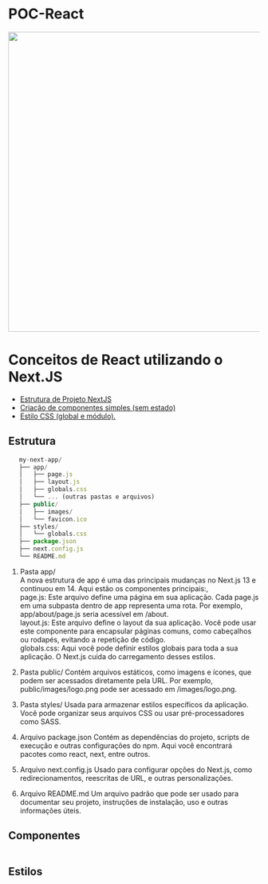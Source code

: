 # POC-React

<img src="https://pbs.twimg.com/profile_images/1785867863191932928/EpOqfO6d_400x400.png" width="600px" >


# Conceitos de React utilizando o Next.JS

 <!--ts-->
 
 * [Estrutura de Projeto NextJS](#Estrutura)
 * [Criação de componentes simples (sem estado)](#Componentes)
 * [Estilo CSS (global e módulo).](#Estilo)
 
 <!--te-->

 ## Estrutura

~~~javascript
   my-next-app/
   ├── app/
   │   ├── page.js
   │   ├── layout.js
   │   ├── globals.css
   │   └── ... (outras pastas e arquivos)
   ├── public/
   │   ├── images/
   │   └── favicon.ico
   ├── styles/
   │   └── globals.css
   ├── package.json
   ├── next.config.js
   └── README.md
~~~
1. Pasta app/<br>
A nova estrutura de app é uma das principais mudanças no Next.js 13 e continuou em 14. Aqui estão os componentes principais:,<br>
page.js: Este arquivo define uma página em sua aplicação. Cada page.js em uma subpasta dentro de app representa uma rota. Por exemplo, app/about/page.js seria acessível em /about.<br>
layout.js: Este arquivo define o layout da sua aplicação. Você pode usar este componente para encapsular páginas comuns, como cabeçalhos ou rodapés, evitando a repetição de código.<br>
globals.css: Aqui você pode definir estilos globais para toda a sua aplicação. O Next.js cuida do carregamento desses estilos.

2. Pasta public/
Contém arquivos estáticos, como imagens e ícones, que podem ser acessados diretamente pela URL. Por exemplo, public/images/logo.png pode ser acessado em /images/logo.png.
3. Pasta styles/
Usada para armazenar estilos específicos da aplicação. Você pode organizar seus arquivos CSS ou usar pré-processadores como SASS.
4. Arquivo package.json
Contém as dependências do projeto, scripts de execução e outras configurações do npm. Aqui você encontrará pacotes como react, next, entre outros.
5. Arquivo next.config.js
Usado para configurar opções do Next.js, como redirecionamentos, reescritas de URL, e outras personalizações.
6. Arquivo README.md
Um arquivo padrão que pode ser usado para documentar seu projeto, instruções de instalação, uso e outras informações úteis.

 ## Componentes

 ~~~javascript


~~~


 ## Estilos

 ~~~javascript


~~~

